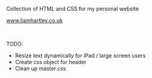 Collection of HTML and CSS for my personal website

www.liamhartley.co.uk

<br>

TODO:
- Resize text dynamically for iPad / large screen users
- Create css object for header
- Clean up master.css